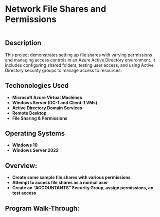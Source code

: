 <h1>Network File Shares and Permissions</h1>

![]()


<h2>Description</h2>
This project demonstrates setting up file shares with varying permissions and managing access controls in an Azure Active Directory environment. It includes configuring shared folders, testing user access, and using Active Directory security groups to manage access to resources.
<br />

<h2>Techonologies Used</h2>

- <b>Microsoft Azure Virtual Machines</b>
- <b>Windows Server (DC-1 and Client-1 VMs)</b>
- <b>Active Directory Domain Services</b>
- <b>Remote Desktop</b>
- <b>File Sharing & Permissions</b>

<h2>Operating Systems</h2>

- <b>Windows 10</b>
- <b>Windows Server 2022</b>

<h2>Overview:</h2>

- <b>Create some sample file shares with various permissions </b> 
- <b>Attempt to access file shares as a normal user </b>
- <b>Create an “ACCOUNTANTS” Security Group, assign permissions, an test access </b>

<h2>Program Walk-Through:</h2>
